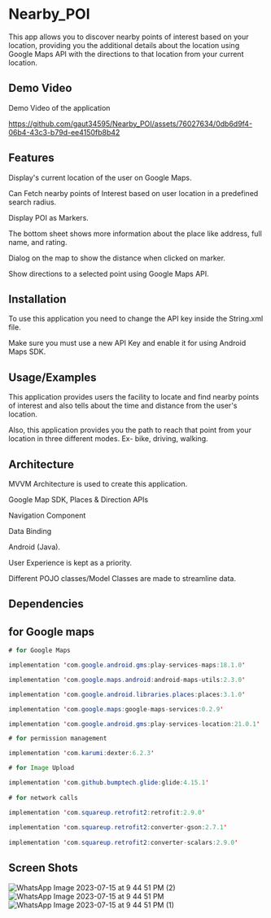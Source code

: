 
# Nearby_POI

This app allows you to discover nearby points of interest based on your location, providing you the additional details about the location using Google Maps API with the directions to that location from your current location.

## Demo Video

Demo Video of the application 


https://github.com/gaut34595/Nearby_POI/assets/76027634/0db6d9f4-06b4-43c3-b79d-ee4150fb8b42



## Features

Display's current location of the user on Google Maps.

Can Fetch nearby points of Interest based on user location in a predefined search radius.

Display POI as Markers.

The bottom sheet shows more information about the place like address, full name, and rating.

Dialog on the map to show the distance when clicked on marker.

Show directions to a selected point using Google Maps API.


## Installation
To use this application you need to change the API key inside the String.xml file.

Make sure you must use a new API Key and enable it for using Android Maps SDK.


## Usage/Examples

This application provides users the facility to locate and find nearby points of interest and also tells about the time and distance from the user's location.

Also, this application provides you the path to reach that point from your location in three different modes. Ex- bike, driving, walking.


## Architecture

MVVM Architecture is used to create this application.

Google Map SDK, Places & Direction APIs

Navigation Component

Data Binding

Android (Java).

User Experience is kept as a priority.

Different POJO classes/Model Classes are made to streamline data.


## Dependencies


## for Google maps

```java
# for Google Maps

implementation 'com.google.android.gms:play-services-maps:18.1.0'

implementation 'com.google.maps.android:android-maps-utils:2.3.0'

implementation 'com.google.android.libraries.places:places:3.1.0'

implementation 'com.google.maps:google-maps-services:0.2.9'

implementation 'com.google.android.gms:play-services-location:21.0.1'

# for permission management

implementation 'com.karumi:dexter:6.2.3'

# for Image Upload

implementation 'com.github.bumptech.glide:glide:4.15.1'
    
# for network calls 

implementation 'com.squareup.retrofit2:retrofit:2.9.0'
    
implementation 'com.squareup.retrofit2:converter-gson:2.7.1'
    
implementation 'com.squareup.retrofit2:converter-scalars:2.9.0'
```
## Screen Shots
![WhatsApp Image 2023-07-15 at 9 44 51 PM (2)](https://github.com/gaut34595/Nearby_POI/assets/76027634/fdc74456-f6fd-4cd7-a55e-2fc7ff667931)
![WhatsApp Image 2023-07-15 at 9 44 51 PM](https://github.com/gaut34595/Nearby_POI/assets/76027634/f9d080fb-f807-49dc-b7c1-b9700e43bed9)
![WhatsApp Image 2023-07-15 at 9 44 51 PM (1)](https://github.com/gaut34595/Nearby_POI/assets/76027634/e6a3013b-149e-43f9-8baf-404648847ca9)



